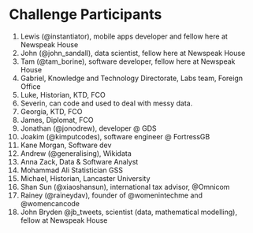 # Challenge Participants

1. Lewis (@instantiator), mobile apps developer and fellow here at Newspeak House
2. John (@john_sandall), data scientist, fellow here at Newspeak House
3. Tam (@tam_borine), software developer, fellow here at Newspeak House
4. Gabriel, Knowledge and Technology Directorate, Labs team, Foreign Office
5. Luke, Historian, KTD, FCO
6. Severin, can code and used to deal with messy data.
7. Georgia, KTD, FCO
8. James, Diplomat, FCO
9. Jonathan (@jonodrew), developer @ GDS
10. Joakim (@kimputcodes), software engineer @ FortressGB
11. Kane Morgan, Software dev
12. Andrew (@generalising), Wikidata
13. Anna Zack, Data & Software Analyst
14. Mohammad Ali Statistician GSS
15. Michael, Historian, Lancaster University
16. Shan Sun (@xiaoshansun), international tax advisor, @Omnicom
17. Rainey  (@raineydav), founder of @womenintechme and  @womencancode
18. John Bryden @jb_tweets, scientist (data, mathematical modelling), fellow at Newspeak House
